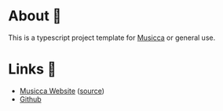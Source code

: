 # About 📛

This is a typescript project template for [Musicca](https://github.com/musiccajs/musicca) or general use.

# Links 🔗

- [Musicca Website](https://musicca.js.org) ([source](https://github.com/musiccajs/website))
- [Github](https://github.com/musiccajs/template)
